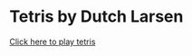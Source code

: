 Tetris by Dutch Larsen
======================

[Click here to play tetris](https://dutchlar2007.github.io/Tetris/TetrisJS.html) 